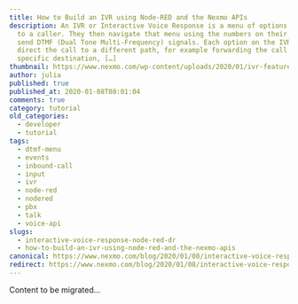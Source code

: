 ```yaml
---
title: How to Build an IVR using Node-RED and the Nexmo APIs
description: An IVR or Interactive Voice Response is a menu of options presented
  to a caller. They then navigate that menu using the numbers on their keypad to
  send DTMF (Dual Tone Multi-Frequency) signals. Each option on the IVR can
  direct the call to a different path, for example forwarding the call to a
  specific destination, […]
thumbnail: https://www.nexmo.com/wp-content/uploads/2020/01/ivr-featured-image.png
author: julia
published: true
published_at: 2020-01-08T08:01:04
comments: true
category: tutorial
old_categories:
  - developer
  - tutorial
tags:
  - dtmf-menu
  - events
  - inbound-call
  - input
  - ivr
  - node-red
  - nodered
  - pbx
  - talk
  - voice-api
slugs:
  - interactive-voice-response-node-red-dr
  - how-to-build-an-ivr-using-node-red-and-the-nexmo-apis
canonical: https://www.nexmo.com/blog/2020/01/08/interactive-voice-response-node-red-dr
redirect: https://www.nexmo.com/blog/2020/01/08/interactive-voice-response-node-red-dr
---
```

Content to be migrated...